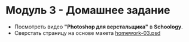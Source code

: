 # Модуль 3 - Домашнее задание

- Посмотреть видео **"Photoshop для верстальщика"** в **Schoology**.
- Сверстать страницу на основе макета [homework-03.psd](http://fecore.net.ua/psd/homework-03.psd)

